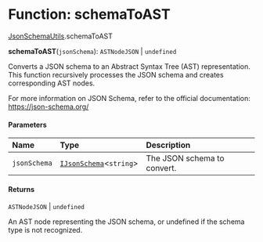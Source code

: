 # Function: schemaToAST

[JsonSchemaUtils](/en/auto-docs/form-materials/modules/JsonSchemaUtils.md).schemaToAST

**schemaToAST**(`jsonSchema`): `ASTNodeJSON` | `undefined`

Converts a JSON schema to an Abstract Syntax Tree (AST) representation.
This function recursively processes the JSON schema and creates corresponding AST nodes.

For more information on JSON Schema, refer to the official documentation:
https://json-schema.org/

#### Parameters

| Name | Type | Description |
| :------ | :------ | :------ |
| `jsonSchema` | [`IJsonSchema`](/en/auto-docs/form-materials/interfaces/IJsonSchema.md)<`string`> | The JSON schema to convert. |

#### Returns

`ASTNodeJSON` | `undefined`

An AST node representing the JSON schema, or undefined if the schema type is not recognized.
